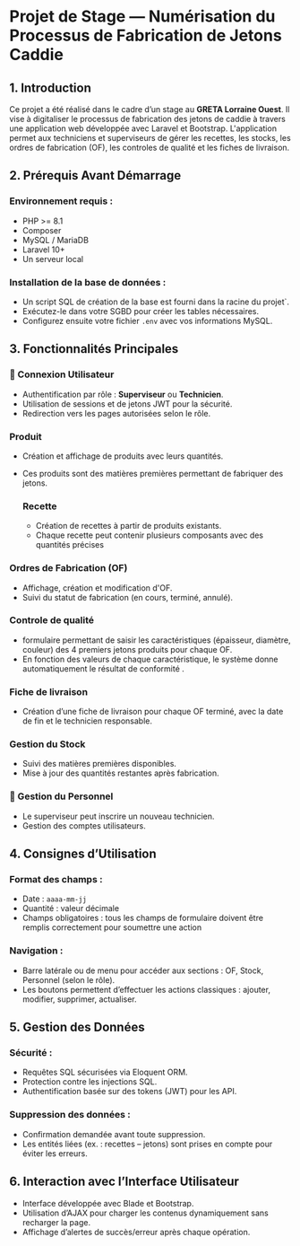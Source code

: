# Projet de Stage — Numérisation du Processus de Fabrication de Jetons Caddie

## 1. Introduction

Ce projet a été réalisé dans le cadre d’un stage au **GRETA Lorraine Ouest**. Il vise à digitaliser le processus de fabrication des jetons de caddie à travers une application web développée avec Laravel et Bootstrap. L'application permet aux techniciens et superviseurs de gérer les recettes, les stocks, les ordres de fabrication (OF), les controles de qualité et les fiches de livraison.

## 2. Prérequis Avant Démarrage

### Environnement requis :

- PHP >= 8.1
- Composer
- MySQL / MariaDB
- Laravel 10+
- Un serveur local 

### Installation de la base de données :

- Un script SQL de création de la base est fourni dans la racine du projet`.
- Exécutez-le dans votre SGBD pour créer les tables nécessaires.
- Configurez ensuite votre fichier `.env` avec vos informations MySQL.

## 3. Fonctionnalités Principales

### 🔐 Connexion Utilisateur

- Authentification par rôle : **Superviseur** ou **Technicien**.
- Utilisation de sessions et de jetons JWT pour la sécurité.
- Redirection vers les pages autorisées selon le rôle.
  
### Produit
- Création et affichage de produits avec leurs quantités. 
- Ces produits sont des matières premières permettant de fabriquer des jetons.

  ### Recette
  
  - Création de recettes à partir de produits existants.
  - Chaque recette peut contenir plusieurs composants avec des quantités précises
    
    
### Ordres de Fabrication (OF)

- Affichage, création et modification d'OF.
- Suivi du statut de fabrication (en cours, terminé, annulé).
  

### Controle de qualité

- formulaire permettant de saisir les caractéristiques (épaisseur, diamètre, couleur) des 4 premiers jetons produits pour chaque OF. 
- En fonction des valeurs de chaque caractéristique, le système donne automatiquement le résultat de conformité .
  

### Fiche de livraison
- Création d’une fiche de livraison pour chaque OF terminé, avec la date de fin et le technicien responsable.

### Gestion du Stock

- Suivi des matières premières disponibles.
- Mise à jour des quantités restantes après fabrication.

### 👥 Gestion du Personnel

- Le superviseur peut inscrire un nouveau technicien.
- Gestion des comptes utilisateurs.

## 4. Consignes d’Utilisation

### Format des champs :

- Date : `aaaa-mm-jj`
- Quantité : valeur décimale
- Champs obligatoires : tous les champs de formulaire doivent être remplis correctement pour soumettre une action

### Navigation :

- Barre latérale ou de menu pour accéder aux sections : OF, Stock, Personnel (selon le rôle).
- Les boutons permettent d’effectuer les actions classiques : ajouter, modifier, supprimer, actualiser.

## 5. Gestion des Données

### Sécurité :

- Requêtes SQL sécurisées via Eloquent ORM.
- Protection contre les injections SQL.
- Authentification basée sur des tokens (JWT) pour les API.

### Suppression des données :

- Confirmation demandée avant toute suppression.
- Les entités liées (ex. : recettes – jetons) sont prises en compte pour éviter les erreurs.

## 6. Interaction avec l’Interface Utilisateur

- Interface développée avec Blade et Bootstrap.
- Utilisation d’AJAX pour charger les contenus dynamiquement sans recharger la page.
- Affichage d’alertes de succès/erreur après chaque opération.


